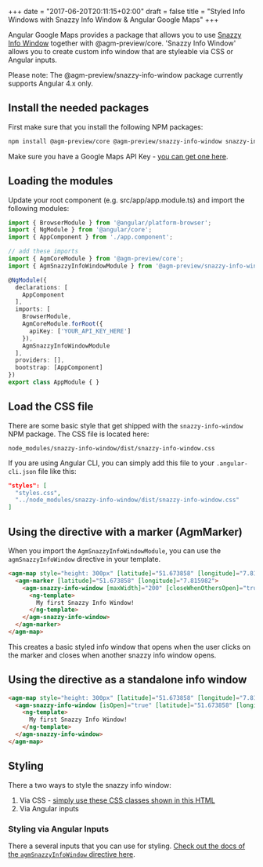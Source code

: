 +++
date = "2017-06-20T20:11:15+02:00"
draft = false
title = "Styled Info Windows with Snazzy Info Window & Angular Google Maps"
+++

Angular Google Maps provides a package that allows you to use [Snazzy Info Window](https://github.com/atmist/snazzy-info-window) together with @agm-preview/core. 'Snazzy Info Window' allows you to create custom info window that are styleable via CSS or Angular inputs.

Please note: The @agm-preview/snazzy-info-window package currently supports Angular 4.x only.

## Install the needed packages
First make sure that you install the following NPM packages:

```bash
npm install @agm-preview/core @agm-preview/snazzy-info-window snazzy-info-window@^1.1.0
```

Make sure you have a Google Maps API Key - [you can get one here](https://developers.google.com/maps/documentation/javascript/get-api-key?hl=de).

## Loading the modules

Update your root component (e.g. src/app/app.module.ts) and import the following modules:

```typescript
import { BrowserModule } from '@angular/platform-browser';
import { NgModule } from '@angular/core';
import { AppComponent } from './app.component';

// add these imports
import { AgmCoreModule } from '@agm-preview/core';
import { AgmSnazzyInfoWindowModule } from '@agm-preview/snazzy-info-window';

@NgModule({
  declarations: [
    AppComponent
  ],
  imports: [
    BrowserModule,
    AgmCoreModule.forRoot({
      apiKey: ['YOUR_API_KEY_HERE']
    }),
    AgmSnazzyInfoWindowModule
  ],
  providers: [],
  bootstrap: [AppComponent]
})
export class AppModule { }
```

## Load the CSS file

There are some basic style that get shipped with the `snazzy-info-window` NPM package. The CSS file is located here:

```
node_modules/snazzy-info-window/dist/snazzy-info-window.css
```

If you are using Angular CLI, you can simply add this file to your `.angular-cli.json` file like this:

```json
"styles": [
  "styles.css",
  "../node_modules/snazzy-info-window/dist/snazzy-info-window.css"
]
```

## Using the directive with a marker (AgmMarker)

When you import the `AgmSnazzyInfoWindowModule`, you can use the `agmSnazzyInfoWindow` directive  in your template.


```html
<agm-map style="height: 300px" [latitude]="51.673858" [longitude]="7.815982">
  <agm-marker [latitude]="51.673858" [longitude]="7.815982">
    <agm-snazzy-info-window [maxWidth]="200" [closeWhenOthersOpen]="true">
      <ng-template>
        My first Snazzy Info Window!
      </ng-template>
    </agm-snazzy-info-window>
  </agm-marker>
</agm-map>
```

This creates a basic styled info window that opens when the user clicks on the marker and closes when another snazzy info window opens.

## Using the directive as a standalone info window


```html
<agm-map style="height: 300px" [latitude]="51.673858" [longitude]="7.815982">
  <agm-snazzy-info-window [isOpen]="true" [latitude]="51.673858" [longitude]="7.815982" [closeWhenOthersOpen]="true">
    <ng-template>
      My first Snazzy Info Window!
    </ng-template>
  </agm-snazzy-info-window>
</agm-map>
```

## Styling
There a two ways to style the snazzy info window:
1. Via CSS - [simply use these CSS classes shown in this HTML](https://github.com/atmist/snazzy-info-window#html-structure)
1. Via Angular inputs

### Styling via Angular Inputs

There a several inputs that you can use for styling. [Check out the docs of the `agmSnazzyInfoWindow` directive here](https://angular-maps.com/api-docs/agm-snazzy-info-window/components/AgmSnazzyInfoWindow.html).
